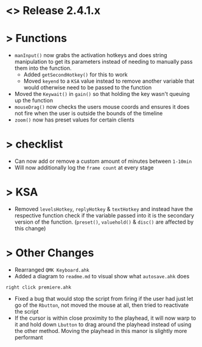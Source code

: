 # <> Release 2.4.1.x

# > Functions
- `manInput()` now grabs the activation hotkeys and does string manipulation to get its parameters instead of needing to manually pass them into the function.
    - Added `getSecondHotkey()` for this to work
    - Moved `keyend` to a `KSA` value instead to remove another variable that would otherwise need to be passed to the function
- Moved the `Keywait()` in `gain()` so that holding the key wasn't queuing up the function
- `mouseDrag()` now checks the users mouse coords and ensures it does not fire when the user is outside the bounds of the timeline
- `zoom()` now has preset values for certain clients

# > checklist
- Can now add or remove a custom amount of minutes between `1-10min`
- Will now additionally log the `frame count` at every stage

# > KSA
- Removed `levelsHotkey`, `replyHotkey` & `textHotkey` and instead have the respective function check if the variable passed into it is the secondary version of the function. (`preset()`, `valuehold()` & `disc()` are affected by this change)

# > Other Changes
- Rearranged `QMK Keyboard.ahk`
- Added a diagram to `readme.md` to visual show what `autosave.ahk` does

`right click premiere.ahk`
- Fixed a bug that would stop the script from firing if the user had just let go of the `Rbutton`, not moved the mouse at all, then tried to reactivate the script
- If the cursor is within close proximity to the playhead, it will now warp to it and hold down `Lbutton` to drag around the playhead instead of using the other method. Moving the playhead in this manor is slightly more performant